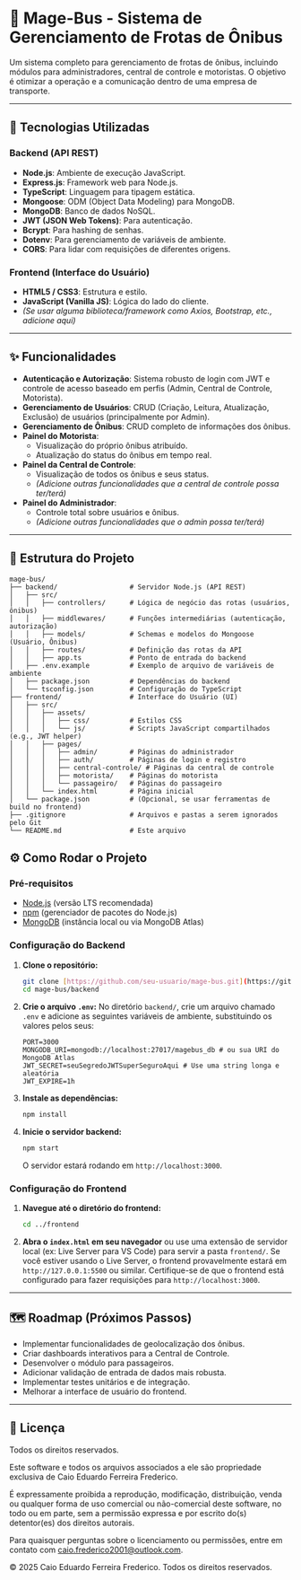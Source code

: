 # 🚌 Mage-Bus - Sistema de Gerenciamento de Frotas de Ônibus

Um sistema completo para gerenciamento de frotas de ônibus, incluindo módulos para administradores, central de controle e motoristas. O objetivo é otimizar a operação e a comunicação dentro de uma empresa de transporte.

---

## 🚀 Tecnologias Utilizadas

### Backend (API REST)
* **Node.js**: Ambiente de execução JavaScript.
* **Express.js**: Framework web para Node.js.
* **TypeScript**: Linguagem para tipagem estática.
* **Mongoose**: ODM (Object Data Modeling) para MongoDB.
* **MongoDB**: Banco de dados NoSQL.
* **JWT (JSON Web Tokens)**: Para autenticação.
* **Bcrypt**: Para hashing de senhas.
* **Dotenv**: Para gerenciamento de variáveis de ambiente.
* **CORS**: Para lidar com requisições de diferentes origens.

### Frontend (Interface do Usuário)
* **HTML5 / CSS3**: Estrutura e estilo.
* **JavaScript (Vanilla JS)**: Lógica do lado do cliente.
* *(Se usar alguma biblioteca/framework como Axios, Bootstrap, etc., adicione aqui)*

---

## ✨ Funcionalidades

* **Autenticação e Autorização**: Sistema robusto de login com JWT e controle de acesso baseado em perfis (Admin, Central de Controle, Motorista).
* **Gerenciamento de Usuários**: CRUD (Criação, Leitura, Atualização, Exclusão) de usuários (principalmente por Admin).
* **Gerenciamento de Ônibus**: CRUD completo de informações dos ônibus.
* **Painel do Motorista**:
    * Visualização do próprio ônibus atribuído.
    * Atualização do status do ônibus em tempo real.
* **Painel da Central de Controle**:
    * Visualização de todos os ônibus e seus status.
    * *(Adicione outras funcionalidades que a central de controle possa ter/terá)*
* **Painel do Administrador**:
    * Controle total sobre usuários e ônibus.
    * *(Adicione outras funcionalidades que o admin possa ter/terá)*

---

## 📂 Estrutura do Projeto
```
mage-bus/
├── backend/                  # Servidor Node.js (API REST)
│   ├── src/
│   │   ├── controllers/      # Lógica de negócio das rotas (usuários, ônibus)
│   │   ├── middlewares/      # Funções intermediárias (autenticação, autorização)
│   │   ├── models/           # Schemas e modelos do Mongoose (Usuário, Ônibus)
│   │   ├── routes/           # Definição das rotas da API
│   │   ├── app.ts            # Ponto de entrada do backend
│   ├── .env.example          # Exemplo de arquivo de variáveis de ambiente
│   ├── package.json          # Dependências do backend
│   └── tsconfig.json         # Configuração do TypeScript
├── frontend/                 # Interface do Usuário (UI)
│   ├── src/
│   │   ├── assets/
│   │   │   ├── css/          # Estilos CSS
│   │   │   └── js/           # Scripts JavaScript compartilhados (e.g., JWT helper)
│   │   ├── pages/
│   │   │   ├── admin/        # Páginas do administrador
│   │   │   ├── auth/         # Páginas de login e registro
│   │   │   ├── central-controle/ # Páginas da central de controle
│   │   │   ├── motorista/    # Páginas do motorista
│   │   │   └── passageiro/   # Páginas do passageiro
│   │   └── index.html        # Página inicial
│   └── package.json          # (Opcional, se usar ferramentas de build no frontend)
├── .gitignore                # Arquivos e pastas a serem ignorados pelo Git
└── README.md                 # Este arquivo
```
## ⚙️ Como Rodar o Projeto

### Pré-requisitos
* [Node.js](https://nodejs.org/) (versão LTS recomendada)
* [npm](https://www.npmjs.com/) (gerenciador de pacotes do Node.js)
* [MongoDB](https://www.mongodb.com/try/download/community) (instância local ou via MongoDB Atlas)

### Configuração do Backend

1.  **Clone o repositório:**
    ```bash
    git clone [https://github.com/seu-usuario/mage-bus.git](https://github.com/seu-usuario/mage-bus.git)
    cd mage-bus/backend
    ```
2.  **Crie o arquivo `.env`:**
    No diretório `backend/`, crie um arquivo chamado `.env` e adicione as seguintes variáveis de ambiente, substituindo os valores pelos seus:
    ```env
    PORT=3000
    MONGODB_URI=mongodb://localhost:27017/magebus_db # ou sua URI do MongoDB Atlas
    JWT_SECRET=seuSegredoJWTSuperSeguroAqui # Use uma string longa e aleatória
    JWT_EXPIRE=1h
    ```
3.  **Instale as dependências:**
    ```bash
    npm install
    ```
4.  **Inicie o servidor backend:**
    ```bash
    npm start
    ```
    O servidor estará rodando em `http://localhost:3000`.

### Configuração do Frontend

1.  **Navegue até o diretório do frontend:**
    ```bash
    cd ../frontend
    ```
2.  **Abra o `index.html` em seu navegador** ou use uma extensão de servidor local (ex: Live Server para VS Code) para servir a pasta `frontend/`.
    Se você estiver usando o Live Server, o frontend provavelmente estará em `http://127.0.0.1:5500` ou similar. Certifique-se de que o frontend está configurado para fazer requisições para `http://localhost:3000`.

---

## 🗺️ Roadmap (Próximos Passos)

* Implementar funcionalidades de geolocalização dos ônibus.
* Criar dashboards interativos para a Central de Controle.
* Desenvolver o módulo para passageiros.
* Adicionar validação de entrada de dados mais robusta.
* Implementar testes unitários e de integração.
* Melhorar a interface de usuário do frontend.

---

## 📄 Licença

Todos os direitos reservados.

Este software e todos os arquivos associados a ele são propriedade exclusiva de Caio Eduardo Ferreira Frederico.

É expressamente proibida a reprodução, modificação, distribuição, venda ou qualquer forma de uso comercial ou não-comercial deste software, no todo ou em parte, sem a permissão expressa e por escrito do(s) detentor(es) dos direitos autorais.

Para quaisquer perguntas sobre o licenciamento ou permissões, entre em contato com caio.frederico2001@outlook.com.

© 2025 Caio Eduardo Ferreira Frederico. Todos os direitos reservados.